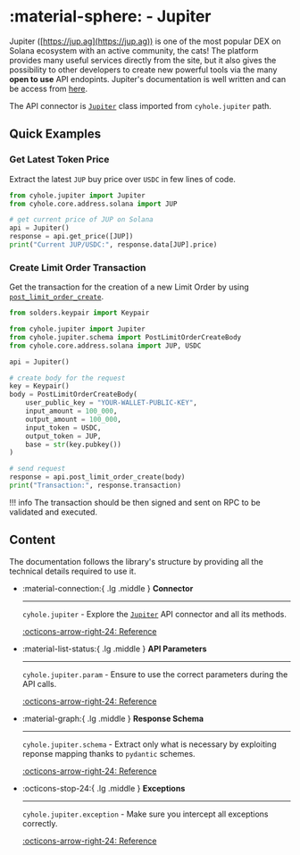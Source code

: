 # :material-sphere: - Jupiter

Jupiter ([https://jup.ag](https://jup.ag)) is one of the most popular DEX on Solana ecosystem with an active community, the cats! The platform provides many useful services directly from the site, but it also gives the possibility to other developers to create new powerful tools via the many **open to use** API endopints. Jupiter's documentation is well written and can be access from [here](https://station.jup.ag/docs).

The API connector is [`Jupiter`](../jupiter/api.md) class imported from `cyhole.jupiter` path.

## Quick Examples

### Get Latest Token Price

Extract the latest `JUP` buy price over `USDC` in few lines of code.

```py
from cyhole.jupiter import Jupiter
from cyhole.core.address.solana import JUP

# get current price of JUP on Solana
api = Jupiter()
response = api.get_price([JUP])
print("Current JUP/USDC:", response.data[JUP].price)
```

### Create Limit Order Transaction

Get the transaction for the creation of a new Limit Order by using [`post_limit_order_create`](../jupiter/api.md#cyhole.jupiter.Jupiter.Jupiter.post_limit_order_create).

```py
from solders.keypair import Keypair

from cyhole.jupiter import Jupiter
from cyhole.jupiter.schema import PostLimitOrderCreateBody
from cyhole.core.address.solana import JUP, USDC

api = Jupiter()

# create body for the request
key = Keypair()
body = PostLimitOrderCreateBody(
    user_public_key = "YOUR-WALLET-PUBLIC-KEY",
    input_amount = 100_000,
    output_amount = 100_000,
    input_token = USDC,
    output_token = JUP,
    base = str(key.pubkey())
)

# send request
response = api.post_limit_order_create(body)
print("Transaction:", response.transaction)
```

!!! info
    The transaction should be then signed and sent on RPC to be validated and executed.

## Content

The documentation follows the library's structure by providing all the technical details required to use it.

<div class="grid cards" markdown>

-   :material-connection:{ .lg .middle } __Connector__

    ---

    `cyhole.jupiter` - Explore the [`Jupiter`](../jupiter/api.md) API connector and all its methods. 

    [:octicons-arrow-right-24: Reference](../jupiter/api.md)

-   :material-list-status:{ .lg .middle } __API Parameters__

    ---

    `cyhole.jupiter.param` - Ensure to use the correct parameters during the API calls.

    [:octicons-arrow-right-24: Reference](../jupiter/param.md)

-   :material-graph:{ .lg .middle } __Response Schema__

    ---

    `cyhole.jupiter.schema` - Extract only what is necessary by exploiting reponse mapping thanks to `pydantic` schemes.

    [:octicons-arrow-right-24: Reference](../jupiter/schema.md)

-   :octicons-stop-24:{ .lg .middle } __Exceptions__

    ---

    `cyhole.jupiter.exception` - Make sure you intercept all exceptions correctly.

    [:octicons-arrow-right-24: Reference](../jupiter/exception.md)

</div>
